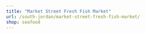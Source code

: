 ```yaml
---
title: "Market Street Fresh Fish Market"
url: /south-jordan/market-street-fresh-fish-market/
shop: seafood
---
```

